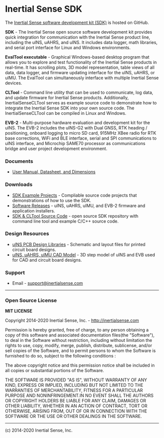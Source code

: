 # Inertial Sense SDK

The [Inertial Sense software development kit (SDK)](https://github.com/inertialsense/InertialSenseSDK) is hosted on GitHub.

**SDK** - The Inertial Sense open source software development kit provides quick integration for communication with the Inertial Sense product line, including the uINS, uAHRS, and uINS.  It includes data logger, math libraries, and serial port interface for Linux and Windows environments.   

**EvalTool executable** - Graphical Windows-based desktop program that allows you to explore and test functionality of the Inertial Sense products in real-time.  It has scrolling plots, 3D model representation, table views of all data, data logger, and firmware updating interface for the uINS, uAHRS, or uIMU. The EvalTool can simultaneously interface with multiple Inertial Sense devices.

**CLTool** - Command line utility that can be used to communicate, log data, and update firmware for Inertial Sense products.  Additionally, InertialSenseCLTool serves as example source code to demonstrate how to integrate the Inertial Sense SDK into your own source code.  The InertialSenseCLTool can be compiled in Linux and Windows. 

**EVB-2** - Multi-purpose hardware evaluation and development kit for the uINS.  The EVB-2 includes the uINS-G2 with Dual GNSS, RTK heading / positioning, onboard logging to micro SD card, 915MHz XBee radio for RTK base corrections, WiFi and BLE interface, serial and SPI communications to uINS interface, and Microchip SAME70 processor as communications bridge and user project development environment.   

### Documents

 * [User Manual, Datasheet, and Dimensions](http://docs.inertialsense.com/)

### Downloads

 * [SDK Example Projects]( https://github.com/inertialsense/InertialSenseSDK/tree/master/ExampleProjects) - Compliable source code projects that demonstrations of how to use the SDK.
 * [Software Releases](https://github.com/inertialsense/InertialSenseSDK/releases) - uINS, uAHRS, uIMU, and EVB-2 firmware and application installers.
 * [SDK & CLTool Source Code](https://github.com/inertialsense/InertialSenseSDK) - open source SDK repository with command line tool and example C/C++ source code.

### Design Resources

 * [uINS PCB Design Libraries](https://inertialsense.com/resources) - Schematic and layout files for printed circuit board designs.
 * [uINS, uAHRS, uIMU CAD Model](https://inertialsense.com/resources) - 3D step model of uINS and EVB used for CAD and circuit board designs.

### Support

 * Email - support@inertialsense.com

------

### Open Source License

**MIT LICENSE**

Copyright 2014-2020 Inertial Sense, Inc. - http://inertialsense.com

Permission is hereby granted, free of charge, to any person obtaining a copy of this software and associated documentation files(the "Software"), to deal in the Software without restriction, including without limitation the rights to use, copy, modify, merge, publish, distribute, sublicense, and/or sell copies of the Software, and to permit persons to whom the Software is furnished to do so, subject to the following conditions :

The above copyright notice and this permission notice shall be included in all copies or substantial portions of the Software.

THE SOFTWARE IS PROVIDED "AS IS", WITHOUT WARRANTY OF ANY KIND, EXPRESS OR IMPLIED, INCLUDING BUT NOT LIMITED TO THE WARRANTIES OF MERCHANTABILITY, FITNESS FOR A PARTICULAR PURPOSE AND NONINFRINGEMENT.IN NO EVENT SHALL THE AUTHORS OR COPYRIGHT HOLDERS BE LIABLE FOR ANY CLAIM, DAMAGES OR OTHER LIABILITY, WHETHER IN AN ACTION OF CONTRACT, TORT OR OTHERWISE, ARISING FROM, OUT OF OR IN CONNECTION WITH THE SOFTWARE OR THE USE OR OTHER DEALINGS IN THE SOFTWARE.

------

(c) 2014-2020 Inertial Sense, Inc.